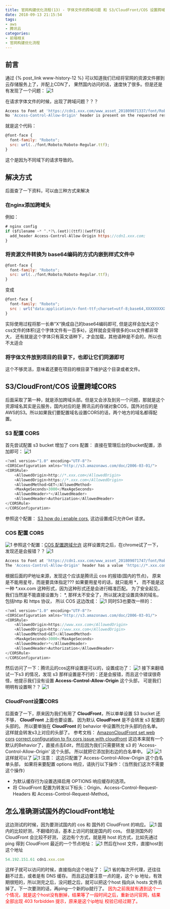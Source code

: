 ```yaml
---
title: 官网构建优化流程(13) - 字体文件的跨域问题 和 S3/CloudFront/COS 设置跨域CORS
date: 2018-09-13 21:15:54
tags: 
- aws
- 腾讯云
categories: 
- 前端相关
- 官网构建优化流程
---
```

## 前言
通过 {% post_link www-history-12 %} 可以知道我们已经将官网的资源文件挪到云存储服务上了，并配上CDN了， 果然国内访问的话，速度快了很多。但是还是有发现了一个问题：
![1](www-history-13/1.png)
<!--more-->
在请求字体文件的时候，出现了跨域问题？？？
```javascript
Access to Font at 'https://cdn1.xxx.com/www_asset_201809071337/font/Roboto/Roboto-Regular.ttf' from origin 'https://www.xxx.com' has been blocked by CORS policy: 
No 'Access-Control-Allow-Origin' header is present on the requested resource. Origin 'https://www.xxx.com' is therefore not allowed access.
```
就是这个代码：
```javascript
@font-face {
  font-family: "Roboto";
  src: url(../font/Roboto/Roboto-Regular.ttf);
}
```
这个是因为不同域下的请求导致的。
## 解决方式
后面查了一下资料，可以由三种方式来解决
### 在nginx添加跨域头
例如：
```javascript
# nginx config
if ($filename ~* ^.*?\.(eot)|(ttf)|(woff)$){
  add_header Access-Control-Allow-Origin https://cdn1.xxx.com;
}
```
### 将资源文件转换为 base64编码的方式内嵌到样式文件中
```javascript
@font-face {
  font-family: "Roboto";
  src: url(../font/Roboto/Roboto-Regular.ttf);
}
```
变成
```javascript
@font-face {
  font-family: "Roboto";
  src : url("data:application/x-font-ttf;charset=utf-8;base64,XXXXXXXXXXXX") format("ttf");
}
```
实际使用过程将那一长串”X“换成自己的base64编码即可, 但是这样会加大这个css文件的体积(这个字体文件有一百多k)，这样就会变得很多的css文件都非常大， 还有就是这个字体只有英文语种下，才会加载，其他语种是不会的，所以也不太适合

### 将字体文件放到项目的目录下，也即让它们同源即可
这个不够灵活，意味着还要在项目的根目录下维护这个目录或者文件。

## S3/CloudFront/COS 设置跨域CORS
后面采取了第一种，就是添加跨域头部。但是又会涉及到另一个问题，那就是这个资源域名其实是云服务，国内对应的是 腾讯云的存储对象COS，国外对应的是AWS的S3。所以如果我们要配置域名设置CORS的话，两个地方的域名都得配置。
### S3 配置 CORS
首先尝试配置 s3 bucket 增加了 cors 配置： 直接在管理后台的bucket配置，添加即可：
![1](www-history-13/2.png)
```javascript
<?xml version="1.0" encoding="UTF-8"?>
<CORSConfiguration xmlns="http://s3.amazonaws.com/doc/2006-03-01/">
<CORSRule>
    <AllowedOrigin>http://*.xxx.com</AllowedOrigin>
    <AllowedOrigin>https://*.xxx.com</AllowedOrigin>
    <AllowedMethod>GET</AllowedMethod>
    <MaxAgeSeconds>3000</MaxAgeSeconds>
    <AllowedHeader>*</AllowedHeader>
    <AllowedHeader>Authorization</AllowedHeader>
</CORSRule>
</CORSConfiguration>
```
参照这个配置： [S3 how do i enable cors](https://docs.aws.amazon.com/zh_cn/AmazonS3/latest/dev/cors.html#how-do-i-enable-cors), 这边设置成只允许Get 请求。
### COS 配置 CORS
![1](www-history-13/3.png)
参照这个配置：[COS 配置跨域允许](https://cloud.tencent.com/document/product/436/13318)
这样设置完之后，在chrome试了一下，发现还是会报错？？ 
![1](www-history-13/4.png)
```javascript
Access to Font at 'https://cdn1.xxx.com/www_asset_201809071747/font/Roboto/Roboto-Regular.ttf' from origin 'https://www.xxx.com' has been blocked by CORS policy: 
The 'Access-Control-Allow-Origin' header has a value 'https://*.xxx.com' that is not equal to the supplied origin. Origin 'https://www.xxx.com' is therefore not allowed access.
```
根据后面的IP地址来源，发现这个应该是腾讯云 cos 的报错(国内的节点)， 原来是不能用星号，而是要具体指定??? 如果要用星号的话，就只能用 \*， 而不能是这一种 \*.xxx.com 这种形式，因为这种形式还是会进行精准匹配。
为了安全起见，我们当然是不能直接设置为： \*, 那样太不安全了，所以就决定设置具体的域名，包括http 和 https 协议， 所以 COS 这边改成：
![1](www-history-13/5.png)
同时S3也要改一样的：
```javascript
<?xml version="1.0" encoding="UTF-8"?>
<CORSConfiguration xmlns="http://s3.amazonaws.com/doc/2006-03-01/">
<CORSRule>
    <AllowedOrigin>https://www.xxx.com</AllowedOrigin>
    <AllowedOrigin>http://www.xxx.com</AllowedOrigin>
    <AllowedMethod>GET</AllowedMethod>
    <MaxAgeSeconds>3000</MaxAgeSeconds>
    <AllowedHeader>*</AllowedHeader>
    <AllowedHeader>Authorization</AllowedHeader>
</CORSRule>
</CORSConfiguration>
```
然后访问了一下：腾讯云的cos这样设置是可以的，设置成功了：
![1](www-history-13/6.png)
接下来翻墙试一下s3 的情况，发现 s3 那样设置是不行的：还是会报错，而且这个错误很奇怪，他提示我们没有设置 **Access-Control-Allow-Origin** 这个头部， 可是我们明明有设置啊？？
![1](www-history-13/7.png)
### CloudFront设置CORS
后面查了一下，原来因为我们有用了 **CloudFront**，所以单单设置 S3 bucket 还不够， **CloudFront** 上面也要设置。
因为默认 **CloudFront** 是不会转发 s3 配置的头部的。 所以要单独在 **CloudFront** 的 behavior 中设置所允许头部的白名单。 这样就会转发s3上对应的头部了。
参考文档：
[AmazonCloudFront set web cors](https://docs.aws.amazon.com/zh_cn/AmazonCloudFront/latest/DeveloperGuide/header-caching.html#header-caching-web-cors)
[correct configuration to fix cors issue with cloudfront](http://thelazylog.com/correct-configuration-to-fix-cors-issue-with-cloudfront/)
这边本来就有一个默认的Behavior了，直接点击Edit，然后因为我们只需要转发 s3 的 'Access-Control-Allow-Origin' 这个头部。 所以就把它添加到右边的白名单中。
![1](www-history-13/8.png)
![1](www-history-13/9.png)
这样就可以了
![1](www-history-13/10.png)
注意： 这边只配置了 Access-Control-Allow-Origin 这个白名单头部， 如果将来要配置 options 响应，请执行以下操作：（当然我们这次不需要这个操作）
- 为默认缓存行为设置选择启用 OPTIONS 响应缓存的选项。
- 将 CloudFront 配置为转发以下标头：Origin、Access-Control-Request-Headers 和 Access-Control-Request-Method。

## 怎么准确测试国外的CloudFront地址
这边测试的时候，因为要测试国内的 cos 和 国外的 CloudFront 的响应。
![1](www-history-13/11.png)
国内的比较好测，不翻墙的话，基本上访问的就是国内的 cos。
但是测国外的 CloudFront 会比较不好测， 这边有个方式，就是用 host 的方式，比如先通过 ping 得到 CloudFront 最近的一个节点地址：
![1](www-history-13/12.png)
然后在host 文件，直接host到这个地址
```javascript
54.192.151.61 cdn1.xxx.com
```
这样子就可以访问的时候，直接指向这个地址了：
![1](www-history-13/13.png)
省的每次开代理，还往往翻不过去，或者是有 DNS 缓存。
而且这边要注意一点的是，这个 ip 地址，有效期很短的，所以测完之后，没问题之后，就可以把这个host 指向从 hosts 文件去掉了。下一次要测的话，再ping一个新的ip就行了。
<font color=red>因为之前我就有遇到这个一个情况，就是这个host没有删掉，结果等了一段时间之后，重新访问官网，结果全部出现 403 forbidden 提示，原来是这个ip地址 校验已经过期了。</font>


